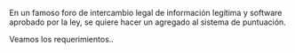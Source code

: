 En un famoso foro de intercambio legal de información legítima y software aprobado por la ley, se quiere hacer un agregado al sistema de puntuación.

Veamos los requerimientos..